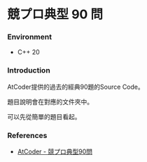 # 競プロ典型 90 問

### Environment

- C++ 20

### Introduction

AtCoder提供的過去的經典90題的Source Code。

題目說明會在對應的文件夾中。

可以先從簡單的題目看起。

### References

- [AtCoder - 競プロ典型90問](https://atcoder.jp/contests/typical90)